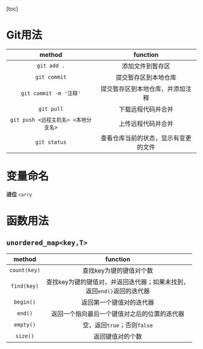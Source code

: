 [toc]

# Git用法

|                method                |               function               |
| :----------------------------------: | :----------------------------------: |
|             `git add .`              |           添加文件到暂存区           |
|             `git commit`             |         提交暂存区到本地仓库         |
|        `git commit -m '注释'`        |   提交暂存区到本地仓库，并添加注释   |
|              `git pull`              |          下载远程代码并合并          |
| `git push <远程主机名> <本地分支名>` |          上传远程代码并合并          |
|             `git status`             | 查看仓库当前的状态，显示有变更的文件 |





# 变量命名

**进位**   `carry`



# 函数用法

## `unordered_map<key,T>`

|    method    |                           function                           |
| :----------: | :----------------------------------------------------------: |
| `count(key)` |                   查找key为键的键值对个数                    |
| `find(key)`  | 查找key为键的键值对，并返回迭代器；如果未找到，<br />返回`end()`返回的迭代器 |
|  `begin()`   |                   返回第一个键值对的迭代器                   |
|   `end()`    |         返回一个指向最后一个键值对之后的位置的迭代器         |
|  `empty()`   |                 空，返回`true`；否则`false`                  |
|   `size()`   |                       返回键值对的个数                       |





